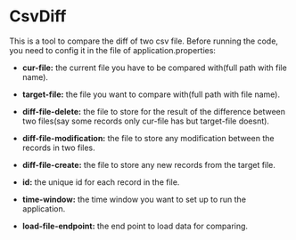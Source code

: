 # CsvDiff

This is a tool to compare the diff of two csv file. Before running the code, you need to config it in the file of application.properties:

- **cur-file:** the current file you have to be compared with(full path with file name).

- **target-file:** the file you want to compare with(full path with file name).

- **diff-file-delete:** the file to store for the result of the difference between two files(say some records only cur-file has but target-file doesnt).

- **diff-file-modification:** the file to store any modification between the records in two files.

- **diff-file-create:** the file to store any new records from the target file.

- **id:** the unique id for each record in the file.

- **time-window:** the time window you want to set up to run the application.

- **load-file-endpoint:** the end point to load data for comparing.

